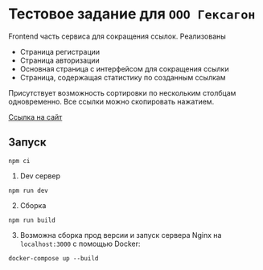 # Тестовое задание для `ООО Гексагон`

Frontend часть сервиса для сокращения ссылок. Реализованы

- Страница регистрации
- Страница авторизации
- Основная страница с интерфейсом для сокращения ссылки
- Страница, содержащая статистику по созданным ссылкам

Присутствует возможность сортировки по нескольким столбцам одновременно.
Все ссылки можно скопировать нажатием.

[Ссылка на сайт](https://hexagon.test.nomoredomainsrocks.ru/)

## Запуск

```
npm ci
```

1. Dev сервер

```
npm run dev
```

2. Сборка

```
npm run build
```

3. Возможна сборка прод версии и запуск сервера Nginx на `localhost:3000` с помощью Docker:

```
docker-compose up --build
```
